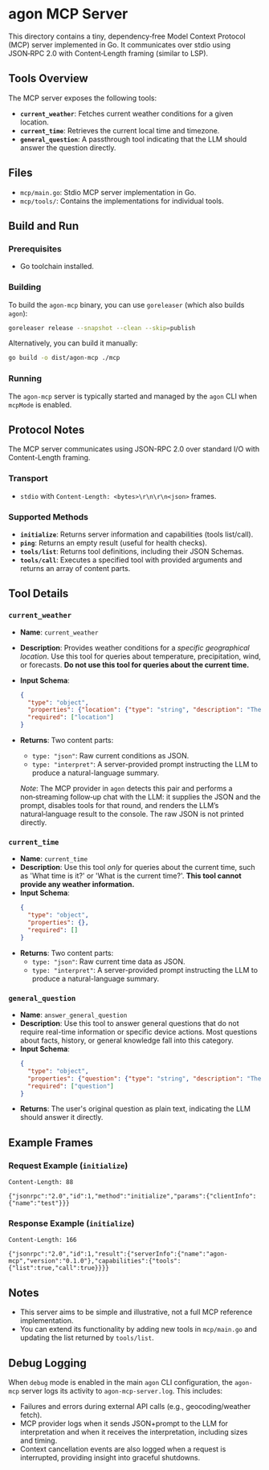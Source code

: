 # agon MCP Server

This directory contains a tiny, dependency‑free Model Context Protocol (MCP) server implemented in Go. It communicates over stdio using JSON‑RPC 2.0 with Content‑Length framing (similar to LSP).

## Tools Overview

The MCP server exposes the following tools:

*   **`current_weather`**: Fetches current weather conditions for a given location.
*   **`current_time`**: Retrieves the current local time and timezone.
*   **`general_question`**: A passthrough tool indicating that the LLM should answer the question directly.

## Files

*   `mcp/main.go`: Stdio MCP server implementation in Go.
*   `mcp/tools/`: Contains the implementations for individual tools.

## Build and Run

### Prerequisites

*   Go toolchain installed.

### Building

To build the `agon-mcp` binary, you can use `goreleaser` (which also builds `agon`):

```bash
goreleaser release --snapshot --clean --skip=publish
```

Alternatively, you can build it manually:

```bash
go build -o dist/agon-mcp ./mcp
```

### Running

The `agon-mcp` server is typically started and managed by the `agon` CLI when `mcpMode` is enabled.

## Protocol Notes

The MCP server communicates using JSON-RPC 2.0 over standard I/O with Content-Length framing.

### Transport

*   `stdio` with ``Content-Length: <bytes>\r\n\r\n<json>`` frames.

### Supported Methods

*   **`initialize`**: Returns server information and capabilities (tools list/call).
*   **`ping`**: Returns an empty result (useful for health checks).
*   **`tools/list`**: Returns tool definitions, including their JSON Schemas.
*   **`tools/call`**: Executes a specified tool with provided arguments and returns an array of content parts.

## Tool Details

### `current_weather`

*   **Name**: `current_weather`
*   **Description**: Provides weather conditions for a *specific geographical location*. Use this tool for queries about temperature, precipitation, wind, or forecasts. **Do not use this tool for queries about the current time.**
*   **Input Schema**:
    ```json
    {
      "type": "object",
      "properties": {"location": {"type": "string", "description": "The city and state (e.g., 'Portland, OR') or city and country (e.g., 'London, UK'). You MUST provide a location. If the user only gives a city, you MUST ask for the state or country to avoid ambiguity."}},
      "required": ["location"]
    }
    ```
*   **Returns**: Two content parts:
    *   `type: "json"`: Raw current conditions as JSON.
    *   `type: "interpret"`: A server-provided prompt instructing the LLM to produce a natural-language summary.

    *Note*: The MCP provider in `agon` detects this pair and performs a non‑streaming follow‑up chat with the LLM: it supplies the JSON and the prompt, disables tools for that round, and renders the LLM’s natural‑language result to the console. The raw JSON is not printed directly.

### `current_time`

*   **Name**: `current_time`
*   **Description**: Use this tool *only* for queries about the current time, such as 'What time is it?' or 'What is the current time?'. **This tool cannot provide any weather information.**
*   **Input Schema**:
    ```json
    {
      "type": "object",
      "properties": {},
      "required": []
    }
    ```
*   **Returns**: Two content parts:
    *   `type: "json"`: Raw current time data as JSON.
    *   `type: "interpret"`: A server-provided prompt instructing the LLM to produce a natural-language summary.

### `general_question`

*   **Name**: `answer_general_question`
*   **Description**: Use this tool to answer general questions that do not require real-time information or specific device actions. Most questions about facts, history, or general knowledge fall into this category.
*   **Input Schema**:
    ```json
    {
      "type": "object",
      "properties": {"question": {"type": "string", "description": "The user's original question."}},
      "required": ["question"]
    }
    ```
*   **Returns**: The user's original question as plain text, indicating the LLM should answer it directly.

## Example Frames

### Request Example (`initialize`)

```
Content-Length: 88

{"jsonrpc":"2.0","id":1,"method":"initialize","params":{"clientInfo":{"name":"test"}}}
```

### Response Example (`initialize`)

```
Content-Length: 166

{"jsonrpc":"2.0","id":1,"result":{"serverInfo":{"name":"agon-mcp","version":"0.1.0"},"capabilities":{"tools":{"list":true,"call":true}}}}
```

## Notes

*   This server aims to be simple and illustrative, not a full MCP reference implementation.
*   You can extend its functionality by adding new tools in `mcp/main.go` and updating the list returned by `tools/list`.

## Debug Logging

When `debug` mode is enabled in the main `agon` CLI configuration, the `agon-mcp` server logs its activity to `agon-mcp-server.log`. This includes:

*   Failures and errors during external API calls (e.g., geocoding/weather fetch).
*   MCP provider logs when it sends JSON+prompt to the LLM for interpretation and when it receives the interpretation, including sizes and timing.
*   Context cancellation events are also logged when a request is interrupted, providing insight into graceful shutdowns.